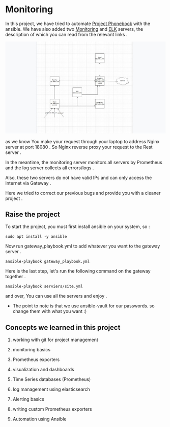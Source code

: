 # Monitoring

In this project, we have tried to automate [Project Phonebook](https://github.com/Ygn-Amirjani/Phonebook) with the ansible. We have also added two [Monitoring](https://github.com/MinaMohammadi/Monitoring/tree/master/roles/monitoring-server) and [ELK](https://github.com/MinaMohammadi/Monitoring/tree/master/roles/elk) servers, the description of which you can read from the relevant links .

![Project outline](ProjectImage/photo5994622555702541044.jpg)

as we know You make your request through your laptop to address Nginx server at port 18080 . So Nginx reverse proxy your request to the Rest server . 

In the meantime, the monitoring server monitors all servers by Prometheus and the log server collects all errors/logs .

Also, these two servers do not have valid IPs and can only access the Internet via Gateway .

Here we tried to correct our previous bugs and provide you with a cleaner project .

## Raise the project

To start the project, you must first install ansible on your system, so :

```
sudo apt install -y ansible
```

Now run gateway_playbook.yml to add whatever you want to the gateway server .

```
ansible-playbook gateway_playbook.yml
```

Here is the last step, let's run the following command on the gateway together .

```
ansible-playbook serviers/site.yml
```

and over, You can use all the servers and enjoy .

* The point to note is that we use ansible-vault for our passwords. so change them with what you want :)

## Concepts we learned in this project 

1. working with git for project management

2. monitoring basics

3. Prometheus exporters

4. visualization and dashboards

5. Time Series databases (Prometheus)

6. log management using elasticsearch

7. Alerting basics

8. writing custom Prometheus exporters

9. Automation using Ansible